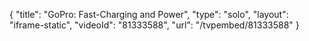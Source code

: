 {
    "title": "GoPro: Fast-Charging and Power",
    "type": "solo",
    "layout": "iframe-static",
    "videoId": "81333588",
    "url": "\/tvpembed\/81333588"
}